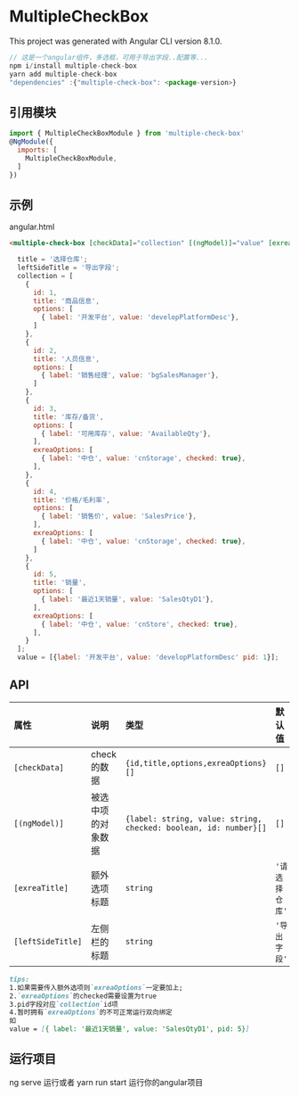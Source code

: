 # MultipleCheckBox

This project was generated with Angular CLI version 8.1.0.

```js
// 这是一个angular组件，多选框，可用于导出字段..配置等...
npm i/install multiple-check-box
yarn add multiple-check-box
"dependencies" :{"multiple-check-box": <package-version>}
```

## 引用模块

```js
import { MultipleCheckBoxModule } from 'multiple-check-box'
@NgModule({
  imports: [
    MultipleCheckBoxModule,
  ]
})
```

## 示例

angular.html

``` html
<multiple-check-box [checkData]="collection" [(ngModel)]="value" [exreaTitle]="title" [leftSideTitle]="leftSideTitle"></multiple-check-box>
```

``` js
  title = '选择仓库';
  leftSideTitle = '导出字段';
  collection = [
    {
      id: 1,
      title: '商品信息',
      options: [
        { label: '开发平台', value: 'developPlatformDesc'},
      ]
    },
    {
      id: 2,
      title: '人员信息',
      options: [
        { label: '销售经理', value: 'bgSalesManager'},
      ]
    },
    {
      id: 3,
      title: '库存/备货',
      options: [
        { label: '可用库存', value: 'AvailableQty'},
      ],
      exreaOptions: [
        { label: '中仓', value: 'cnStorage', checked: true},
      ],
    },
    {
      id: 4,
      title: '价格/毛利率',
      options: [
        { label: '销售价', value: 'SalesPrice'},
      ],
      exreaOptions: [
        { label: '中仓', value: 'cnStorage', checked: true},
      ]
    },
    {
      id: 5,
      title: '销量',
      options: [
        { label: '最近1天销量', value: 'SalesQtyD1'},
      ],
      exreaOptions: [
        { label: '中仓', value: 'cnStore', checked: true},
      ],
    }
  ];
  value = [{label: '开发平台', value: 'developPlatformDesc' pid: 1}];
```

## API

| 属性 | 说明 | 类型 | 默认值 |
| :--- | :--- | :--- | :--- |
| `[checkData]` | check的数据 | `{id,title,options,exreaOptions}[]` | `[]` |
|`[(ngModel)]`| 被选中项的对象数据| `{label: string, value: string, checked: boolean, id: number}[]`|`[]`|
|`[exreaTitle]`| 额外选项标题| `string`| `'请选择仓库'` |
|`[leftSideTitle]`| 左侧栏的标题 | `string` | `'导出字段'`|

```md
tips:
1.如果需要传入额外选项则`exreaOptions`一定要加上;
2.`exreaOptions`的checked需要设置为true
3.pid字段对应`collection`id项
4.暂时拥有`exreaOptions`的不可正常运行双向绑定
如
value = [{ label: '最近1天销量', value: 'SalesQtyD1', pid: 5}]
```

## 运行项目

ng serve 运行或者 yarn run start 运行你的angular项目

